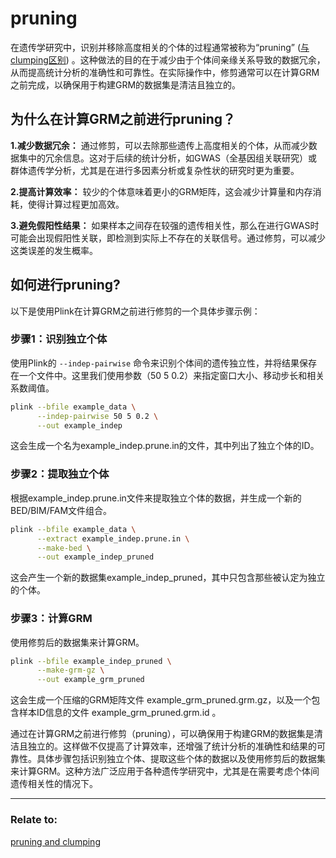 # pruning

在遗传学研究中，识别并移除高度相关的个体的过程通常被称为“pruning” ([与clumping区别](pruning&clumping.md)) 。这种做法的目的在于减少由于个体间亲缘关系导致的数据冗余，从而提高统计分析的准确性和可靠性。在实际操作中，修剪通常可以在计算GRM之前完成，以确保用于构建GRM的数据集是清洁且独立的。

## 为什么在计算GRM之前进行pruning？

**1\.减少数据冗余：** 通过修剪，可以去除那些遗传上高度相关的个体，从而减少数据集中的冗余信息。这对于后续的统计分析，如GWAS（全基因组关联研究）或群体遗传学分析，尤其是在进行多因素分析或复杂性状的研究时更为重要。

**2\.提高计算效率：** 较少的个体意味着更小的GRM矩阵，这会减少计算量和内存消耗，使得计算过程更加高效。

**3\.避免假阳性结果：** 如果样本之间存在较强的遗传相关性，那么在进行GWAS时可能会出现假阳性关联，即检测到实际上不存在的关联信号。通过修剪，可以减少这类误差的发生概率。

## 如何进行pruning?

以下是使用Plink在计算GRM之前进行修剪的一个具体步骤示例：

### 步骤1：识别独立个体

使用Plink的 `--indep-pairwise` 命令来识别个体间的遗传独立性，并将结果保存在一个文件中。这里我们使用参数（50 5 0.2）来指定窗口大小、移动步长和相关系数阈值。

````bash
plink --bfile example_data \
      --indep-pairwise 50 5 0.2 \
      --out example_indep
````

这会生成一个名为example_indep.prune.in的文件，其中列出了独立个体的ID。

### 步骤2：提取独立个体
根据example_indep.prune.in文件来提取独立个体的数据，并生成一个新的BED/BIM/FAM文件组合。

````bash
plink --bfile example_data \
      --extract example_indep.prune.in \
      --make-bed \
      --out example_indep_pruned
````

这会产生一个新的数据集example_indep_pruned，其中只包含那些被认定为独立的个体。

### 步骤3：计算GRM
使用修剪后的数据集来计算GRM。

````bash
plink --bfile example_indep_pruned \
      --make-grm-gz \
      --out example_grm_pruned
````

这会生成一个压缩的GRM矩阵文件 example_grm_pruned.grm.gz，以及一个包含样本ID信息的文件 example_grm_pruned.grm.id 。

通过在计算GRM之前进行修剪（pruning），可以确保用于构建GRM的数据集是清洁且独立的。这样做不仅提高了计算效率，还增强了统计分析的准确性和结果的可靠性。具体步骤包括识别独立个体、提取这些个体的数据以及使用修剪后的数据集来计算GRM。这种方法广泛应用于各种遗传学研究中，尤其是在需要考虑个体间遗传相关性的情况下。

***
### Relate to:

[pruning and clumping](./pruning&clumping.md)